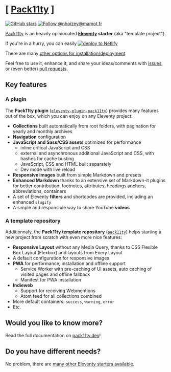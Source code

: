 # [ [Pack11ty](https://pack11ty.dev) ]

[![GitHub stars](https://img.shields.io/github/stars/nhoizey/pack11ty.svg?style=for-the-badge&logo=github)](https://github.com/nhoizey/pack11ty/stargazers)
[![Follow @nhoizey@mamot.fr](https://img.shields.io/mastodon/follow/000262395?domain=https%3A%2F%2Fmamot.fr&style=for-the-badge&logo=mastodon&logoColor=white&color=6364FF)](https://mamot.fr/@nhoizey)

[Pack11ty](https://pack11ty.dev) is an heavily opinionated **[Eleventy](https://www.11ty.dev/) starter** (aka "template project").

If you're in a hurry, you can easily [![deploy to Netlify](https://img.shields.io/badge/deploy_to-Netlify-%232e51ed.svg?style=for-the-badge&logo=netlify&logoColor=white)](https://app.netlify.com/start/deploy?repository=https://github.com/nhoizey/pack11ty&stack=cms)

There are many [other options for installation/deployment](https://pack11ty.dev/documentation/installation/).

Feel free to use it, enhance it, and share your ideas/comments with [issues](https://github.com/nhoizey/pack11ty/issues/new/choose), or (even better) [pull requests](https://github.com/nhoizey/pack11ty/compare).

## Key features

### A plugin

The **Pack11ty plugin** ([`eleventy-plugin-pack11ty`](https://github.com/nhoizey/eleventy-plugin-pack11ty)) provides many features out of the box, which you can enjoy on any Eleventy project:

- **Collections** built automatically from root folders, with pagination for yearly and monthly archives
- **Navigation** configuration
- **JavaScript and Sass/CSS assets** optimized for performance
  - inline critical JavaScript and CSS
  - external and asynchronous additional JavaScript and CSS, with hashes for cache busting
  - JavaScript, CSS and HTML built separately
  - Dev mode with live reload
- **Responsive images** built from simple Markdown and presets
- **Enhanced Markdown** thanks to an extensive set of Markdown-it plugins for better contribution: footnotes, attributes, headings anchors, abbreviations, containers
- A set of Eleventy **filters** and shortcodes are provided, including an enhanced `slugify`
- A simple and responsible way to share YouTube **videos**

### A template repository

Additionnaly, the **Pack11ty template repository** ([`pack11ty`](https://github.com/nhoizey/pack11ty)) helps starting a new project from scratch with even more nice features:

- **Responsive Layout** without any Media Query, thanks to CSS Flexible Box Layout (Flexbox) and layouts from Every Layout
- A default configuration for responsive images
- **PWA** for performance, installation and offline support
  - Service Worker with pre-caching of UI assets, auto caching of visited pages and offline fallback
  - Manifest for PWA installation
- **Indieweb**
  - Support for receiving Webmentions
  - Atom feed for all collections combined
- More default containers: `success`, `warning`, `error`
- Etc.

## Would you like to know more?

Read the full documentation on [pack11ty.dev](https://pack11ty.dev/)!

## Do you have different needs?

No problem, there are [many other Eleventy starters available](https://www.11ty.dev/docs/starter/).
